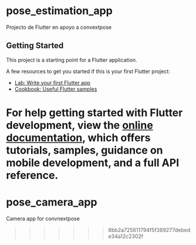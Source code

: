 
# pose_estimation_app

Projecto de Flutter en apoyo a convextpose

## Getting Started

This project is a starting point for a Flutter application.

A few resources to get you started if this is your first Flutter project:

- [Lab: Write your first Flutter app](https://docs.flutter.dev/get-started/codelab)
- [Cookbook: Useful Flutter samples](https://docs.flutter.dev/cookbook)

For help getting started with Flutter development, view the
[online documentation](https://docs.flutter.dev/), which offers tutorials,
samples, guidance on mobile development, and a full API reference.
=======
# pose_camera_app
Camera app for convnextpose
>>>>>>> 6bb2a725611794f5f389277debede34a12c2302f
